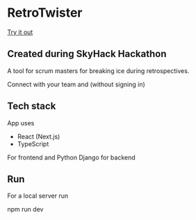 # RetroTwister

[Try it out](https://retrotwister.netlify.app)

## Created during SkyHack Hackathon

A tool for scrum masters for breaking ice during retrospectives.

Connect with your team and (without signing in) 

## Tech stack

App uses

 * React (Next.js)
 * TypeScript

For frontend and Python Django for backend

## Run

For a local server run

  npm run dev

